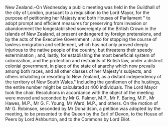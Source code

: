 New Zealand.–On Wednesday a public meeting
                    was held in the Guildhall of the city of London, pursuant
                    to a requisition to the Lord Mayor, for the purpose of
                    petitioning her Majesty and both Houses of Parliament " to adopt prompt and
                    efficient measures for preserving from invasion or abandonment the longestablished sovereignty of the British Crown in the islands
                    of New Zealand, at present endangered by foreign pretensions, and by the
                    acts of the Executive Government ; also for stopping the course
                    of lawless emigration and settlement, which has not only proved
                    deeply injurious to the native people of the country, but threatens
                    their speedy extermination ; and, lastly, for establishing the most
                    beneficial system of colonization, and the protection and
                    restraints of British law, under a distinct colonial government, in place
                    of the state of anarchy which now prevails among both races, and all
                    other classes of her Majesty's subjects, and others inhabiting or resorting
                    to New Zealand, as a distant independency of the territory of New South
                    Wales." Including the gentlemen of the hustings, the entire number
                    might be calculated at 400 individuals. The Lord Mayor took the
                    chair. Resolutions in accordance with the object of the meeting
                    were moved and seconded by Mr G. Palmer, M.P., Mr F. Baring, M.P., Mr
                    Hawes, M.P., Mr G. F. Young, Mr Ward, M.P., and others. On the motion of Mr G. Robinson, seconded by Mr Donaldson, a
                    petition was adopted by the meeting, to be presented to the Queen by the
                    Earl of Devon, to the House of Peers by Lord Ashburton, and to the Commons
                    by Lord Eliot.